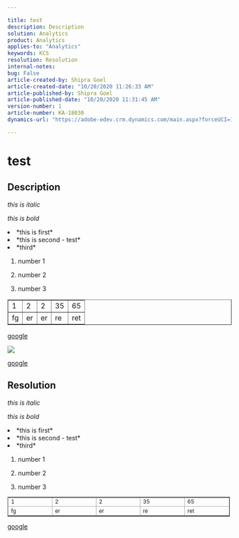 ```yaml
---

title: test
description: Description
solution: Analytics
product: Analytics
applies-to: "Analytics"
keywords: KCS
resolution: Resolution
internal-notes:
bug: False
article-created-by: Shipra Goel
article-created-date: "10/20/2020 11:26:33 AM"
article-published-by: Shipra Goel
article-published-date: "10/20/2020 11:31:45 AM"
version-number: 1
article-number: KA-18030
dynamics-url: "https://adobe-edev.crm.dynamics.com/main.aspx?forceUCI=1&pagetype=entityrecord&etn=knowledgearticle&id=fd606216-c712-eb11-a813-000d3a102a06"

---
```


# test

## Description

*this is italic*

*this is bold*



<li>*this is first*</li>
<li>*this is second - test*</li>
<li>*third*</li>




1. number 1 

2. number 2

3. number 3


<table border="1" cellpadding="1" cellspacing="0">
<tbody>
<tr>
<td>1</td>
<td>2</td>
<td>2</td>
<td>35</td>
<td>65</td>
</tr>
<tr>
<td>fg</td>
<td>er</td>
<td>er</td>
<td>re</td>
<td>ret</td>
</tr>
</tbody>
</table>



[google](https://www.google.com/)

![](assets/___aba872d2-c712-eb11-a813-000d3a102a06___.jpeg)

[google](https://www.google.com)

## Resolution

*this is italic*

*this is bold*



<li>*this is first*</li>
<li>*this is second - test*</li>
<li>*third*</li>




1. number 1 

2. number 2

3. number 3


<table border="1" cellpadding="1" cellspacing="0" style="border-collapse:collapse; font-size:12px; width:500px">
<tbody>
<tr>
<td style="border-color:#ababab; width:120px">1</td>
<td style="border-color:#ababab; width:120px">2</td>
<td style="border-color:#ababab; width:120px">2</td>
<td style="border-color:#ababab; width:120px">35</td>
<td style="border-color:#ababab; width:120px">65</td>
</tr>
<tr>
<td style="border-color:#ababab; width:120px">fg</td>
<td style="border-color:#ababab; width:120px">er</td>
<td style="border-color:#ababab; width:120px">er</td>
<td style="border-color:#ababab; width:120px">re</td>
<td style="border-color:#ababab; width:120px">ret</td>
</tr>
</tbody>
</table>



[google](https://www.google.com/)

